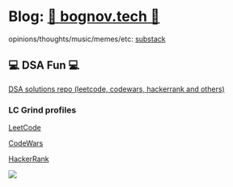 # Blog: [📖 bognov.tech 📖](https://bognov.tech/)  
opinions/thoughts/music/memes/etc: [substack](https://bogdannovykov.substack.com/)

<!-- # About: 

Feel free to reach me on [Twitter](https://twitter.com/tekbog) or [LinkedIn](https://www.linkedin.com/in/bogdan-novykov/). -->

## 💻 DSA Fun 💻  

[DSA solutions repo (leetcode, codewars, hackerrank and others)](https://github.com/bgdnvk/codewars)  

### LC Grind profiles

[LeetCode](https://leetcode.com/bgdnvk/)

[CodeWars](https://www.codewars.com/users/bgdnvk)  

[HackerRank](https://www.hackerrank.com/bnovykov) 

<a>
 <img align="center" src="https://www.codewars.com/users/bgdnvk/badges/large" />
</a>


<!-- ## TypeScript + JavaScript 
#### WIP project for my blog: article inc - [Pokédex web app w/ TS, React, Vite and TailwindCSS](https://github.com/bgdnvk/pokedex-ts-react-vite-tailwind)
#### [NodeJS auth example w/ JWT and cookies: Express + Mongoose](https://github.com/bgdnvk/nodejs-auth) check -> [📖 blog post 📖](https://bognov.tech/nodejs-auth-jwt-cookies-express-mongoose-and-more)  
#### [CodeWars, LeetCode and HackerRank solutions - this also includes other languages](https://github.com/bgdnvk/codewars)  
#### [LeetCode arrays card solutions](https://github.com/bgdnvk/leetcode-arrays-101) check -> [📖 blog post 📖](https://bognov.tech/javascript-arrays-101-tips-and-tricks-ft-leetcode)  
#### WIP repo for my blog - [Sorting algorithms](https://github.com/bgdnvk/algorithms-js)  
#### [📖 MERN blog series 📖](https://bognov.tech/series/mern-stack)

## Go
#### [Mini Twitter Clone](https://github.com/bgdnvk/mini-twitter-clone) check -> [📖 blog post 📖](https://bognov.tech/introduction-to-golang-build-a-mini-twitter-clone)
#### [Cerebro](https://github.com/bgdnvk/cerebro) trying to build my own framework
#### [Microservice example (API design) with Go, PostgreSQL and Docker](https://github.com/bgdnvk/go-microservice-example) check -> [📖 blog post 📖](https://bognov.tech/modern-api-design-with-golang-postgresql-and-docker)

## Java + SpringBoot
#### OSS WIP stalled project that needs refactoring - [YouTube Crawler w/ SpringBoot](https://github.com/bgdnvk/vacflixbackend)
#### [Excel Parser and scrapper w/ Java n JSoup](https://github.com/bgdnvk/hope)  
#### [Masters exercises in Spanish](https://github.com/bgdnvk/msc-java-exercises)
#### [Web Scrapper](https://github.com/bgdnvk/webScrapper)
#### [📖 Java and Spring Boot blog series 📖](https://bognov.tech/series/spring-boot)  

## Random and old stuff  
#### [Ruby on Rails full-stack blog site](https://github.com/bgdnvk/ror-blog)
#### [RoR fullstack test app](https://github.com/bgdnvk/ror-tests)
#### [Flutter old messenger](https://github.com/bgdnvk/flutter-messenger)
#### [LUA scripts](https://github.com/bgdnvk/gtaScripts)  
#### [Svelte old project](https://github.com/bgdnvk/cleanbrit)
#### [Old JS exercises](https://github.com/bgdnvk/experisAcademy)
#### [Deep Learning (Python) projects for my Udacity ML nanodegree](https://github.com/bgdnvk/deep-learning)
#### [Old vanilla JS full stack web app for Udacity](https://github.com/bgdnvk/udacity-fend-capstone)

# About me 👋 🇺🇦 🇪🇸 🇪🇺
I'm Bog, originally from Ukraine 🇺🇦 but I'm a Spaniard now.  
Overall I define myself as a Full Stack Developer or Software Engineer and I have experience as a CTO as well. My interests include cross platform development, web development and the DevOps space. In the future I'd like to focus more on: TypeScript, Go and Rust. As well as learn more about ML.

Additionally I also do stuff like [CodeWars](https://www.codewars.com/users/bgdnvk) and I'm involved in [Hope](http://proyectohope.centromedicodespierta.es/).

I'm currently working on my [📚 BLOG 📚](https://bognov.tech/) as well. Which has been featured several times on Hashnode as well as daily.dev and Kubesimplify.

Since the invasion of Russia in Ukraine I've been building an organization "AyudaUcrania" to spread awareness on how to help affected citizens and refugees. [If you know Spanish have a look.](https://ayudaucrania.org/) So far we are 4 people now.

More personal info: used to spend a lot of time in Denmark prior to Covid, almost moved there and to another scandi country but the weather is too good in Spain. I'm open to travel or work from anywhere. 

Before getting fully into the tech path I was doing a degree in philosophy, hopefully in the future I will have enough time to finish it.
I'm very curious, this means I enjoy talking with different people about different topics, as this broadens my horizons, so feel free to reach me on [Twitter](https://twitter.com/tekbog) or [LinkedIn](https://www.linkedin.com/in/bogdan-novykov/).
## 🎓 Certs 🎓
#### Nanodegrees
[Front End Developer](https://confirm.udacity.com/6V3TCRCC)

[Deep Learning](https://confirm.udacity.com/JYDXSXTQ) 

[Android Developer](https://confirm.udacity.com/RA9QAPDU) 

#### Others
Msc. Web Dev focused on Java Back End @ UNED

Google Cloud Platform: Architecting with Google Compute Engine @ Coursera

[Responsive Web Design](https://www.freecodecamp.org/certification/bgdnvk/responsive-web-design) 

[Javascript Algorithms and Data Structures](https://www.freecodecamp.org/certification/bgdnvk/javascript-algorithms-and-data-structures) 

### Working on

[Full Stack Open](https://fullstackopen.com/en/) 

[Front End Libraries](https://www.freecodecamp.org/learn/front-end-libraries/) 
 -->

<!--
**bgdnvk/bgdnvk** is a ✨ _special_ ✨ repository because its `README.md` (this file) appears on your GitHub profile.

Here are some ideas to get you started:

- 🔭 I’m currently working on ...
- 🌱 I’m currently learning ...
- 👯 I’m looking to collaborate on ...
- 🤔 I’m looking for help with ...
- 💬 Ask me about ...
- 📫 How to reach me: ...
- 😄 Pronouns: ...
- ⚡ Fun fact: ...
-->
